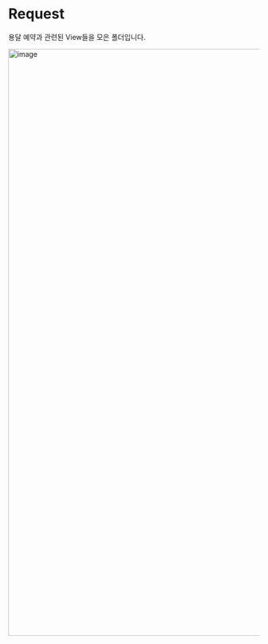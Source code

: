 # Request

용달 예약과 관련된 View들을 모은 폴더입니다.


<img width="1174" alt="image" src="https://github.com/softeerbootcamp-3rd/Team4-HansalChai/assets/37495809/81da0f32-0703-4498-9fc8-cf5f68b7feb9">